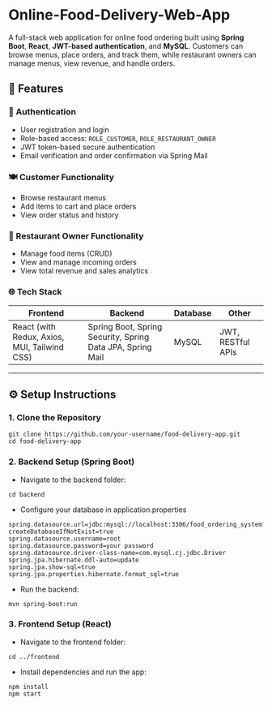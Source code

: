 # Online-Food-Delivery-Web-App
A full-stack web application for online food ordering built using **Spring Boot**, **React**, **JWT-based authentication**, and **MySQL**. Customers can browse menus, place orders, and track them, while restaurant owners can manage menus, view revenue, and handle orders.

## 🚀 Features

### 👤 Authentication
- User registration and login
- Role-based access: `ROLE_CUSTOMER`, `ROLE_RESTAURANT_OWNER`
- JWT token-based secure authentication
- Email verification and order confirmation via Spring Mail

### 🍽️ Customer Functionality
- Browse restaurant menus
- Add items to cart and place orders
- View order status and history

### 🍳 Restaurant Owner Functionality
- Manage food items (CRUD)
- View and manage incoming orders
- View total revenue and sales analytics

### 🌐 Tech Stack

| Frontend | Backend | Database | Other |
|----------|---------|----------|-------|
| React (with Redux, Axios, MUI, Tailwind CSS) | Spring Boot, Spring Security, Spring Data JPA, Spring Mail | MySQL | JWT, RESTful APIs |

---
    
## ⚙️ Setup Instructions

### 1. Clone the Repository
```
git clone https://github.com/your-username/food-delivery-app.git
cd food-delivery-app
```
### 2. Backend Setup (Spring Boot)
- Navigate to the backend folder:
```
cd backend
```
- Configure your database in application.properties
```
spring.datasource.url=jdbc:mysql://localhost:3306/food_ordering_system?createDatabaseIfNotExist=true
spring.datasource.username=root
spring.datasource.password=your password
spring.datasource.driver-class-name=com.mysql.cj.jdbc.Driver
spring.jpa.hibernate.ddl-auto=update
spring.jpa.show-sql=true
spring.jpa.properties.hibernate.format_sql=true
```
- Run the backend:
```
mvn spring-boot:run
```
### 3. Frontend Setup (React)
- Navigate to the frontend folder:
```
cd ../frontend
```
- Install dependencies and run the app:
```
npm install
npm start
```
